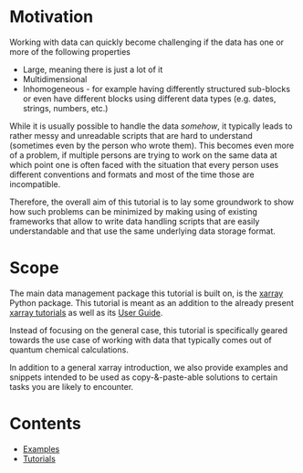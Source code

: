 # Motivation

Working with data can quickly become challenging if the data has one or more of the following properties
- Large, meaning there is just a lot of it
- Multidimensional
- Inhomogeneous - for example having differently structured sub-blocks or even have different blocks using different data types (e.g. dates, strings,
  numbers, etc.)

While it is usually possible to handle the data _somehow_, it typically leads to rather messy and unreadable scripts that are hard to understand
(sometimes even by the person who wrote them). This becomes even more of a problem, if multiple persons are trying to work on the same data at which
point one is often faced with the situation that every person uses different conventions and formats and most of the time those are incompatible.

Therefore, the overall aim of this tutorial is to lay some groundwork to show how such problems can be minimized by making using of existing
frameworks that allow to write data handling scripts that are easily understandable and that use the same underlying data storage format.


# Scope

The main data management package this tutorial is built on, is the [xarray](https://docs.xarray.dev/en/stable/index.html) Python package. This
tutorial is meant as an addition to the already present [xarray tutorials](https://tutorial.xarray.dev/intro.html) as well as its
[User Guide](https://docs.xarray.dev/en/stable/user-guide/index.html).

Instead of focusing on the general case, this tutorial is specifically geared towards the use case of working with data that typically comes out of
quantum chemical calculations.

In addition to a general xarray introduction, we also provide examples and snippets intended to be used as copy-&-paste-able solutions to certain
tasks you are likely to encounter.


# Contents

- [Examples](./examples/)
- [Tutorials](./tutorials/)
